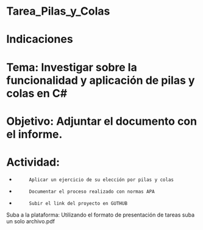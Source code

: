 # Tarea_Pilas_y_Colas

# Indicaciones
# Tema: Investigar sobre la funcionalidad y aplicación de pilas y colas en C#

# Objetivo: Adjuntar el documento con el informe.

# Actividad:

-          Aplicar un ejercicio de su elección por pilas y colas

-          Documentar el proceso realizado con normas APA

-          Subir el link del proyecto en GUTHUB

Suba a la plataforma: Utilizando el formato de presentación de tareas suba un solo archivo.pdf
